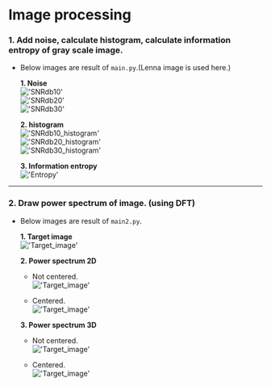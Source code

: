 <h1>Image processing</h1>   

<h3>1. Add noise, calculate histogram, calculate information entropy of gray scale image.</h3>   

- Below images are result of `main.py`.(Lenna image is used here.)   
   
    **1. Noise**   
    !['SNRdb10'](./results/SNRdb10.png)  
    !['SNRdb20'](./results/SNRdb20.png)  
    !['SNRdb30'](./results/SNRdb30.png)
   
    **2. histogram**   
    !['SNRdb10_histogram'](./results/SNRdb10_histogram.png)  
    !['SNRdb20_histogram'](./results/SNRdb20_histogram.png)  
    !['SNRdb30_histogram'](./results/SNRdb30_histogram.png)

    **3. Information entropy**   
    !['Entropy'](./results/Entropy.png)    
 
 ---
 
<h3>2. Draw power spectrum of image. (using DFT) </h3>   

- Below images are result of `main2.py`.

    **1. Target image**    
    !['Target_image'](./results/Target_image.png)
    
    **2. Power spectrum 2D**    
    
    * Not centered.   
    !['Target_image'](./results/Power_spectrum_2D.png)   
    
    * Centered.   
    !['Target_image'](./results/Power_centered_spectrum_2D.png)    
    
    **3. Power spectrum 3D**    
    
    * Not centered.   
    !['Target_image'](./results/Power_spectrum_3D.png)   
    
    * Centered.   
    !['Target_image'](./results/Power_centered_spectrum_3D.png)    
